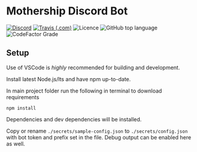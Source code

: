 # Mothership Discord Bot

[![Discord](https://img.shields.io/discord/101438341018288128?color=7289DA&label=discord&logo=discord&logoColor=white&style=for-the-badge)](https://discord.gg/AChmBdp) [![Travis (.com)](https://img.shields.io/travis/com/Charisma-Bonus/Mothership-Discord-Bot?label=travis%20build&logo=travis&logoColor=white&style=for-the-badge)](https://travis-ci.com/github/Charisma-Bonus/Mothership-Discord-Bot) ![Licence](https://img.shields.io/github/license/Charisma-Bonus/Mothership-Discord-Bot?style=for-the-badge) 
![GitHub top language](https://img.shields.io/github/languages/top/Charisma-Bonus/Mothership-Discord-Bot) ![CodeFactor Grade](https://img.shields.io/codefactor/grade/github/Charisma-Bonus/Mothership-Discord-Bot)

## Setup

Use of VSCode is _highly_ recommended for building and development.

Install latest Node.js/lts and have npm up-to-date.

In main project folder run the following in terminal to download requirements

``` terminal
npm install
```

Dependencies and dev dependencies will be installed.

Copy or rename `./secrets/sample-config.json` to `./secrets/config.json` with bot token and prefix set in the file. Debug output can be enabled here as well.